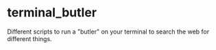 # terminal_butler
Different scripts to run a "butler" on your terminal to search the web for different things.
